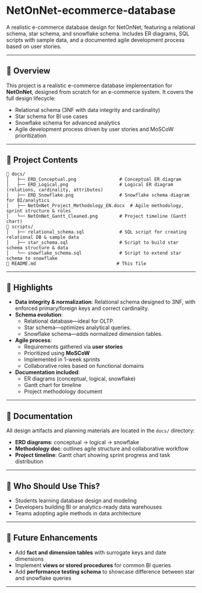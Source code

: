 # NetOnNet-ecommerce-database
A realistic e-commerce database design for NetOnNet, featuring a relational schema, star schema, and snowflake schema. Includes ER diagrams, SQL scripts with sample data, and a documented agile development process based on user stories.

---

## 📌 Overview

This project is a realistic e-commerce database implementation for **NetOnNet**, designed from scratch for an e-commerce system. It covers the full design lifecycle:

- Relational schema (3NF with data integrity and cardinality)
- Star schema for BI use cases
- Snowflake schema for advanced analytics
- Agile development process driven by user stories and MoSCoW prioritization

---

## 🧠 Project Contents

```
📁 docs/
│   ├── ERD_Conceptual.png                # Conceptual ER diagram
│   ├── ERD_Logical.png                   # Logical ER diagram (relations, cardinality, attributes)
│   ├── ERD_Snowflake.png                 # Snowflake schema diagram for BI/analytics
│   ├── NetOnNet_Project_Methodology_EN.docx  # Agile methodology, sprint structure & roles
│   └── NetOnNet_Gantt_Cleaned.png        # Project timeline (Gantt chart)
📁 scripts/
│   ├── relational_schema.sql             # SQL script for creating relational DB & sample data
│   ├── star_schema.sql                   # Script to build star schema structure & data
│   └── snowflake_schema.sql              # Script to extend star schema to snowflake
📄 README.md                              # This file
```

---

## 🎯 Highlights

- **Data integrity & normalization**: Relational schema designed to 3NF, with enforced primary/foreign keys and correct cardinality.
- **Schema evolution**:
  - Relational database—ideal for OLTP.
  - Star schema—optimizes analytical queries.
  - Snowflake schema—adds normalized dimension tables.
- **Agile process**:
  - Requirements gathered via **user stories**
  - Prioritized using **MoSCoW**
  - Implemented in 1-week sprints
  - Collaborative roles based on functional domains
- **Documentation included**:
  - ER diagrams (conceptual, logical, snowflake)
  - Gantt chart for timeline
  - Project methodology document

---

## 📁 Documentation

All design artifacts and planning materials are located in the `docs/` directory:

- **ERD diagrams**: conceptual → logical → snowflake
- **Methodology doc**: outlines agile structure and collaborative workflow
- **Project timeline**: Gantt chart showing sprint progress and task distribution

---

## 🤝 Who Should Use This?

- Students learning database design and modeling  
- Developers building BI or analytics-ready data warehouses  
- Teams adopting agile methods in data architecture

---

## 🔮 Future Enhancements

- Add **fact and dimension tables** with surrogate keys and date dimensions
- Implement **views or stored procedures** for common BI queries
- Add **performance testing schema** to showcase difference between star and snowflake queries

---

